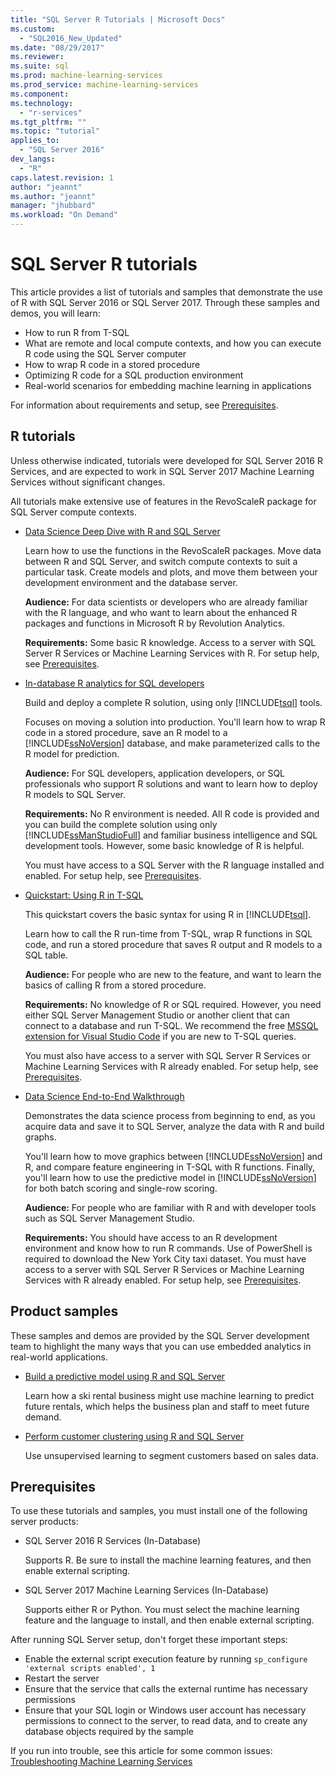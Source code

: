 ```yaml
---
title: "SQL Server R Tutorials | Microsoft Docs"
ms.custom: 
  - "SQL2016_New_Updated"
ms.date: "08/29/2017"
ms.reviewer: 
ms.suite: sql
ms.prod: machine-learning-services
ms.prod_service: machine-learning-services
ms.component: 
ms.technology: 
  - "r-services"
ms.tgt_pltfrm: ""
ms.topic: "tutorial"
applies_to: 
  - "SQL Server 2016"
dev_langs: 
  - "R"
caps.latest.revision: 1
author: "jeannt"
ms.author: "jeannt"
manager: "jhubbard"
ms.workload: "On Demand"
---
```

# SQL Server R tutorials

This article provides a list of tutorials and samples that demonstrate the use of R with SQL Server 2016 or SQL Server 2017. Through these samples and demos, you will learn:

+ How to run R from T-SQL
+ What are remote and local compute contexts, and how you can execute R code using the SQL Server computer
+ How to wrap R code in a stored procedure
+ Optimizing R code for a SQL production environment
+ Real-world scenarios for embedding machine learning in applications

For information about requirements and setup, see [Prerequisites](#bkmk_Prerequisites).

## <a name="bkmk_sqltutorials"></a>R tutorials

Unless otherwise indicated, tutorials were developed for SQL Server 2016 R Services, and are expected to work in SQL Server 2017 Machine Learning Services without significant changes.

All tutorials make extensive use of features in the RevoScaleR package for SQL Server compute contexts.

+ [Data Science Deep Dive with R and SQL Server](../tutorials/deepdive-data-science-deep-dive-using-the-revoscaler-packages.md)

  Learn how to use the functions in the RevoScaleR packages. Move data between R and SQL Server, and switch compute contexts to suit a particular task. Create models and plots, and move them between your development environment and the database server.

  **Audience:** For data scientists or developers who are already familiar with the R language, and who want to learn about the enhanced R packages and functions in Microsoft R by Revolution Analytics.

  **Requirements:** Some basic R knowledge. Access to a server with SQL Server R Services or Machine Learning Services with R. For setup help, see [Prerequisites](#bkmk_Prerequisites).

+ [In-database R analytics for SQL developers](../tutorials/sqldev-in-database-r-for-sql-developers.md)

  Build and deploy a complete R solution, using only [!INCLUDE[tsql](../../includes/tsql-md.md)] tools.

  Focuses on moving a solution into production. You'll learn how to wrap R code in a stored procedure, save an R model to a [!INCLUDE[ssNoVersion](../../includes/ssnoversion-md.md)] database, and make parameterized calls to the R model for prediction.

  **Audience:** For SQL developers, application developers, or SQL professionals who support R solutions and want to learn how to deploy R models to SQL Server.

  **Requirements:** No R environment is needed. All R code is provided and you can build the complete solution using only [!INCLUDE[ssManStudioFull](../../includes/ssmanstudiofull-md.md)] and familiar business intelligence and SQL development tools. However, some basic knowledge of R is helpful.

  You must have access to a SQL Server with the R language installed and enabled. For setup help, see [Prerequisites](#bkmk_Prerequisites).

+ [Quickstart: Using R in T-SQL](../tutorials/rtsql-using-r-code-in-transact-sql-quickstart.md)

  This quickstart covers the basic syntax for using R in [!INCLUDE[tsql](../../includes/tsql-md.md)].

  Learn how to call the R run-time from T-SQL, wrap R functions in SQL code, and run a stored procedure that saves R output and R models to a SQL table.

  **Audience:** For people who are new to the feature, and want to learn the basics of calling R from a stored procedure.

  **Requirements:** No knowledge of R or SQL required. However, you need either SQL Server Management Studio or another client that can connect to a database and run T-SQL. We recommend the free [MSSQL extension for Visual Studio Code](https://marketplace.visualstudio.com/items?itemName=ms-mssql.mssql) if you are new to T-SQL queries.

  You must also have access to a server with SQL Server R Services or Machine Learning Services with R already enabled. For setup help, see [Prerequisites](#bkmk_Prerequisites).

+ [Data Science End-to-End Walkthrough](../tutorials/walkthrough-data-science-end-to-end-walkthrough.md)

  Demonstrates the data science process from beginning to end, as you acquire data and save it to SQL Server, analyze the data with R and build graphs.

  You'll learn how to move graphics between [!INCLUDE[ssNoVersion](../../includes/ssnoversion-md.md)] and R, and compare feature engineering in T-SQL with R functions. Finally, you'll learn how to use the predictive model in [!INCLUDE[ssNoVersion](../../includes/ssnoversion-md.md)] for both batch scoring and single-row scoring.

  **Audience:** For people who are familiar with R and with developer tools such as SQL Server Management Studio.

  **Requirements:** You should have access to an R development environment and know how to run R commands. Use of PowerShell is required to download the New York City taxi dataset. You must have access to a server with SQL Server R Services or Machine Learning Services with R already enabled. For setup help, see [Prerequisites](#bkmk_Prerequisites).

## <a name ="bkmk_samples"></a>Product samples

These samples and demos are provided by the SQL Server development team to highlight the many ways that you can use embedded analytics in real-world applications.

+ [Build a predictive model using R and SQL Server](https://microsoft.github.io/sql-ml-tutorials/R/rentalprediction)

  Learn how a ski rental business might use machine learning to predict future rentals, which helps the business plan and staff to meet future demand.

+ [Perform customer clustering using R and SQL Server](https://microsoft.github.io/sql-ml-tutorials/R/customerclustering/)

  Use unsupervised learning to segment customers based on sales data.

## <a name="bkmk_Prerequisites"></a>Prerequisites

To use these tutorials and samples, you must install one of the following server products:

+ SQL Server 2016 R Services (In-Database)
  
  Supports R. Be sure to install the machine learning features, and then enable external scripting.

+ SQL Server 2017 Machine Learning Services (In-Database)
  
  Supports either R or Python. You must select the machine learning feature and the language to install, and then enable external scripting.

After running SQL Server setup, don't forget these important steps:

+ Enable the external script execution feature by running `sp_configure 'external scripts enabled', 1`
+ Restart the server
+ Ensure that the service that calls the external runtime has necessary permissions
+ Ensure that your SQL login or Windows user account has necessary permissions to connect to the server, to read data, and to create any database objects required by the sample

If you run into trouble, see this article for some common issues: [Troubleshooting Machine Learning Services](../machine-learning-troubleshooting-faq.md)
